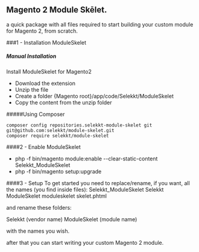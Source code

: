 ## Magento 2 Module Skēlet.
a quick package with all files required to start building your custom module for Magento 2, from scratch.

###1 - Installation ModuleSkelet
##### Manual Installation
Install ModuleSkelet for Magento2
 * Download the extension
 * Unzip the file
 * Create a folder {Magento root}/app/code/Selekkt/ModuleSkelet
 * Copy the content from the unzip folder


#####Using Composer

```
composer config repositories.selekkt-module-skelet git git@github.com:selekkt/module-skelet.git
composer require selekkt/module-skelet
```

####2 -  Enable ModuleSkelet
 * php -f bin/magento module:enable --clear-static-content Selekkt_ModuleSkelet
 * php -f bin/magento setup:upgrade

####3 - Setup
To get started you need to replace/rename, if you want, all the names (you find inside files): 
	Selekkt_ModuleSkelet
	Selekkt
	ModuleSkelet
	moduleskelet
	skelet.phtml

and rename these folders:

Selekkt (vendor name)
ModuleSkelet (module name)

with the names you wish.

after that you can start writing your custom Magento 2 module.
